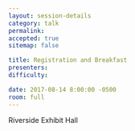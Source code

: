 ```yaml
---
layout: session-details
category: talk
permalink:
accepted: true
sitemap: false

title: Registration and Breakfast
presenters:
difficulty:

date: 2017-08-14 8:00:00 -0500
room: full
---
```

Riverside Exhibit Hall
